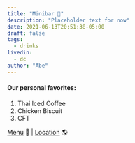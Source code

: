 ```yaml
---
title: "Minibar 🥃"
description: "Placeholder text for now"
date: 2021-06-13T20:51:38-05:00
draft: false
tags:
  - drinks
livedin:
  - dc
author: "Abe"
---
```


#### Our personal favorites:

1. Thai Iced Coffee
2. Chicken Biscuit
3. CFT

[Menu](https://www.betterhalfbar.com/menu) 📖  |  [Location](https://g.page/betterhalfbar?share) 🌎
